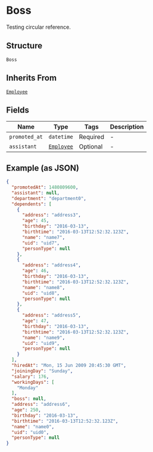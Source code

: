 
# Boss

Testing circular reference.

## Structure

`Boss`

## Inherits From

[`Employee`](/doc/models/employee.md)

## Fields

| Name | Type | Tags | Description |
|  --- | --- | --- | --- |
| `promoted_at` | `datetime` | Required | - |
| `assistant` | [`Employee`](/doc/models/employee.md) | Optional | - |

## Example (as JSON)

```json
{
  "promotedAt": 1480809600,
  "assistant": null,
  "department": "department0",
  "dependents": [
    {
      "address": "address3",
      "age": 45,
      "birthday": "2016-03-13",
      "birthtime": "2016-03-13T12:52:32.123Z",
      "name": "name7",
      "uid": "uid7",
      "personType": null
    },
    {
      "address": "address4",
      "age": 46,
      "birthday": "2016-03-13",
      "birthtime": "2016-03-13T12:52:32.123Z",
      "name": "name8",
      "uid": "uid8",
      "personType": null
    },
    {
      "address": "address5",
      "age": 47,
      "birthday": "2016-03-13",
      "birthtime": "2016-03-13T12:52:32.123Z",
      "name": "name9",
      "uid": "uid9",
      "personType": null
    }
  ],
  "hiredAt": "Mon, 15 Jun 2009 20:45:30 GMT",
  "joiningDay": "Sunday",
  "salary": 176,
  "workingDays": [
    "Monday"
  ],
  "boss": null,
  "address": "address6",
  "age": 250,
  "birthday": "2016-03-13",
  "birthtime": "2016-03-13T12:52:32.123Z",
  "name": "name0",
  "uid": "uid0",
  "personType": null
}
```

